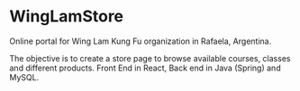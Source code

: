 # WingLamStore

Online portal for Wing Lam Kung Fu organization in Rafaela, Argentina.

The objective is to create a store page to browse available courses, classes and different products.
Front End in React, Back end in Java (Spring) and MySQL.